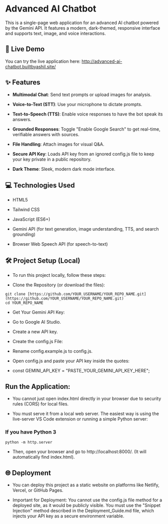 # Advanced AI Chatbot

This is a single-page web application for an advanced AI chatbot powered by the Gemini API. It features a modern, dark-themed, responsive interface and supports text, image, and voice interactions.

## 🚀 Live Demo

You can try the live application here:
http://advanced-ai-chatbot.builtbyashil.site/

## ✨ Features

- **Multimodal Chat**: Send text prompts or upload images for analysis.

- **Voice-to-Text (STT)**: Use your microphone to dictate prompts.

- **Text-to-Speech (TTS)**: Enable voice responses to have the bot speak its answers.

- **Grounded Responses**: Toggle "Enable Google Search" to get real-time, verifiable answers with sources.

- **File Handling**: Attach images for visual Q&A.

- **Secure API Key**: Loads API key from an ignored config.js file to keep your key private in a public repository.

- **Dark Theme**: Sleek, modern dark mode interface.

## 💻 Technologies Used

- HTML5

- Tailwind CSS

- JavaScript (ES6+)

- Gemini API (for text generation, image understanding, TTS, and search grounding)

- Browser Web Speech API (for speech-to-text)

## 🛠️ Project Setup (Local)

- To run this project locally, follow these steps:

- Clone the Repository (or download the files):

```
git clone [https://github.com/YOUR_USERNAME/YOUR_REPO_NAME.git](https://github.com/YOUR_USERNAME/YOUR_REPO_NAME.git)
cd YOUR_REPO_NAME
```

- Get Your Gemini API Key:

- Go to Google AI Studio.

- Create a new API key.

- Create the config.js File:

- Rename config.example.js to config.js.

- Open config.js and paste your API key inside the quotes:

- const GEMINI_API_KEY = "PASTE_YOUR_GEMINI_API_KEY_HERE";


## Run the Application:

- You cannot just open index.html directly in your browser due to security rules (CORS) for local files.

- You must serve it from a local web server. The easiest way is using the live-server VS Code extension or running a simple Python server:

### If you have Python 3
```python -m http.server```

- Then, open your browser and go to http://localhost:8000/. (It will automatically find index.html).

## 🌐 Deployment

- You can deploy this project as a static website on platforms like Netlify, Vercel, or GitHub Pages.

- Important for Deployment: You cannot use the config.js file method for a deployed site, as it would be publicly visible. You must use the "Snippet Injection" method described in the Deployment_Guide.md file, which injects your API key as a secure environment variable.